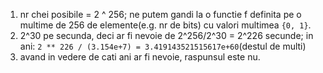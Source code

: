 
1. nr chei posibile = 2 ^ 256; ne putem gandi la o functie f definita pe o multime de 256 de elemente(e.g. nr de bits) cu valori multimea `{0, 1}`.
2. 2^30 pe secunda, deci ar fi nevoie de 2^256/2^30 = 2^226 secunde; in ani: `2 ** 226 / (3.154e+7) = 3.419143521515617e+60`(destul de multi)
3. avand in vedere de cati ani ar fi nevoie, raspunsul este nu.